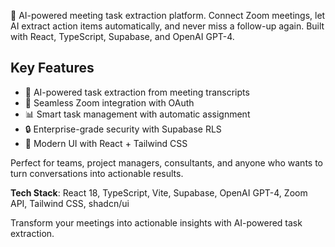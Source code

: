 🤖 AI-powered meeting task extraction platform. Connect Zoom meetings, let AI extract action items automatically, and never miss a follow-up again. Built with React, TypeScript, Supabase, and OpenAI GPT-4.

## Key Features
- 🎯 AI-powered task extraction from meeting transcripts
- 🔗 Seamless Zoom integration with OAuth
- 📊 Smart task management with automatic assignment
- 🔒 Enterprise-grade security with Supabase RLS
- 📱 Modern UI with React + Tailwind CSS

Perfect for teams, project managers, consultants, and anyone who wants to turn conversations into actionable results.

**Tech Stack**: React 18, TypeScript, Vite, Supabase, OpenAI GPT-4, Zoom API, Tailwind CSS, shadcn/ui

Transform your meetings into actionable insights with AI-powered task extraction. 